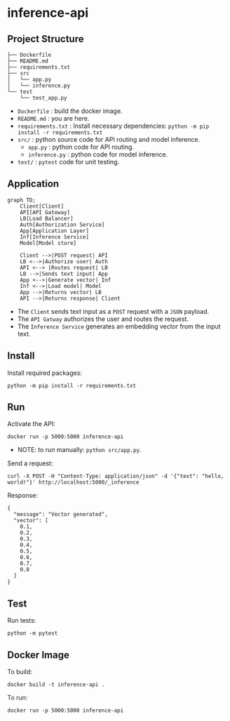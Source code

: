 # inference-api

## Project Structure

```
├── Dockerfile
├── README.md
├── requirements.txt
├── src
│   └── app.py
│   └── inference.py
└── test
    └── test_app.py
```

- `Dockerfile`
: build the docker image.
- `README.md`
: you are here.
- `requirements.txt`
: Install necessary dependencies: `python -m pip install -r requirements.txt`
- `src/`
: python source code for API routing and model inference.
    - `app.py`
    : python code for API routing.
    - `inference.py`
    : python code for model inference.
- `test/`
: `pytest` code for unit testing.


## Application

```mermaid
graph TD;
    Client[Client]
    API[API Gateway]
    LB[Load Balancer]
    Auth[Authorization Service]
    App[Application Layer]
    Inf[Inference Service]
    Model[Model store]

    Client -->|POST request| API
    LB <-->|Authorize user| Auth
    API <--> |Routes request| LB
    LB -->|Sends text input| App
    App <-->|Generate vector| Inf
    Inf <-->|Load model| Model
    App -->|Returns vector| LB
    API -->|Returns response| Client
```
- The `Client` sends text input as a `POST` request with a `JSON` payload.
- The `API Gatway` authorizes the user and routes the request.
- The `Inference Service` generates an embedding vector from the input text.

## Install
Install required packages:

```shell
python -m pip install -r requirements.txt
```

## Run
Activate the API:

```shell
docker run -p 5000:5000 inference-api
```

- NOTE: to run manually: `python src/app.py`.

Send a request:

```shell
curl -X POST -H "Content-Type: application/json" -d '{"text": "hello, world!"}' http://localhost:5000/_inference
```

Response:

```shell
{
  "message": "Vector generated",
  "vector": [
    0.1,
    0.2,
    0.3,
    0.4,
    0.5,
    0.6,
    0.7,
    0.8
  ]
}
```

## Test
Run tests:

```shell
python -m pytest
```

## Docker Image
To build:

```shell
docker build -t inference-api .
```

To run:

```shell
docker run -p 5000:5000 inference-api
```